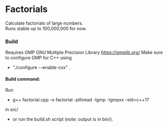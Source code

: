 # Factorials
Calculate factorials of large numbers.  
Runs stable up to 100,000,000 for now.


### Build 
Requires GMP GNU Multiple Precision Library https://gmplib.org/
Make sure to configure GMP for C++ using 
- "./configure --enable-cxx"
.

#### Build command:

Run 
- g++ factorial.cpp -o factorial -pthread -lgmp -lgmpxx -std=c++17

in src/

- or run the build.sh script (note: output is in bin/).
